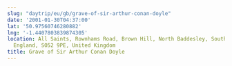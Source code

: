 ```yaml
---
slug: "daytrip/eu/gb/grave-of-sir-arthur-conan-doyle"
date: '2001-01-30T04:37:00'
lat: '50.97560746280882'
lng: '-1.4407803839874305'
location: All Saints, Rownhams Road, Brown Hill, North Baddesley, Southampton, Hampshire,
  England, SO52 9PE, United Kingdom
title: Grave of Sir Arthur Conan Doyle
---
```



